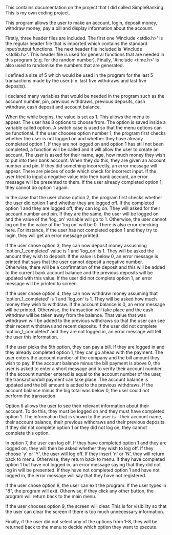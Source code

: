 This contains documentation on the project that I did called SimpleBanking. This is my own coding project.

This program allows the user to make an account, login, deposit money, withdraw money, pay a bill and display information about the account.

Firstly, three header files are included. The first one '#include <stdio.h>' is the regular header file that is imported which contains the standard input/output functions. The next header file included is '#include <stdlib.h>'. This header file is used for general functions that are needed in this program (e.g. for the random number). Finally, '#include <time.h>' is also used to randomise the numbers that are generated.

I defined a size of 5 which would be used in the program for the last 5 transactions made by the user (i.e. last five withdraws and last five deposits). 

I declared many variables that would be needed in the program such as the account number, pin, previous withdraws, previous deposits, cash withdraw, cash deposit and account balance. 

When the while begins, the value is set as 1. This allows the menu to appear. The user has 8 options to choose from. The option is saved inside a variable called option. A switch case is used so that the menu options can be functional. If the user chooses option number 1, the program first checks whether the user is not logged on and whether they have already completed option 1. If they are not logged on and option 1 has still not been completed, a function will be called and it will allow the user to create an account. The user is asked for their name, age, how much money they wish to put into their bank account. When they do this, they are given an account number and pin. If they did something incorrectly, an error message will appear. There are pieces of code which check for incorrect input. If the user tried to input a negative value into their bank account, an error message will be presented to them. If the user already completed option 1, they cannot do option 1 again. 

In the case that the user chose option 2, the program first checks whether the user did option 1 and whether they are logged off. If the completed option 1 and they are logged off, they can log on. They will asked for their account number and pin. If they are the same, the user will be logged on and the value of the 'log_on' variable will go to 1. Otherwise, the user cannot log on the the value of the 'log on' will be 0. There is also error checking here. For instance, if the user has not completed option 1 and they try to login, they will get an error message printed. 

If the user chose option 3, they can now deposit money assusming 'option_1_completed' value is 1 and 'log_on' is 1. They will be asked the amount they wish to deposit. If the value is below 0, an error message is printed that says that the user cannot deposit a negative number. Otherwise, there will be a confirmation of the deposit and this will be added to the current bank account balance and the previous deposits will be updated with this value. If the user did not complete option 1, an error message will be printed to screen. 

If the user chose option 4, they can now withdraw money assuming that 'option_1_completed' is 1 and 'log_on' is 1. They will be asked how much money they wish to withdraw. If the account balance is 0, an error message will be printed. Otherwise, the transaction will take place and the cash withdraw will be taken away from the balance. That value that was withdrawn will be added to the previous withdraws so that the user can see their recent withdraws and recent deposits. If the user did not complete 'option_1_completed' and they are not logged in, an error message will tell the user this information. 

If the user picks the 5th option, they can pay a bill. If they are logged in and they already completed option 1, they can go ahead with the payment. The user enters the account number of the company and the bill amount they wish to pay. If the account balance minus the bill payment is above 0, the user is asked to enter a short message and to verify their account number. If the account number entered is equal to the account number of the user, the transaction/bill payment can take place. The account balance is updated and the bill amount is added to the previous withdraws. If the account balance minus the big total was below 0, the user could not perform the transaction. 

Option 6 allows the user to see their relevant information about their account. To do this, they must be logged on and they must have completed option 1. The information that is shown to the user is - their account name, their account balance, their previous withdraws and their previous deposits. If they did not complete option 1 or they did not log on, they cannot complete this option. 

In option 7, the user can log off. If they have completed option 1 and they are logged on, they will then be asked whether they wish to log off. If they choose 'y' or 'Y', the user will log off. If they insert 'n' or 'N', they will return back to menu. Otherwise, they return back to menu. If they have completed option 1 but have not logged in, an error message saying that they did not log in will be presented. If they have not completed option 1 and have not logged in, the error message will say that they have not registered. 

If the user chose option 8, the user can exit the program. If the user types in "8", the program will exit. Otherwise, if they click any other button, the program will return back to the main menu. 

If the user chooses option 9, the screen will clear. This is for visibility so that the user can clear the screen if there is too much unnecessary information.

Finally, if the user did not select any of the options from 1-8, they will be returned back to the menu to decide which option they want to execute.
